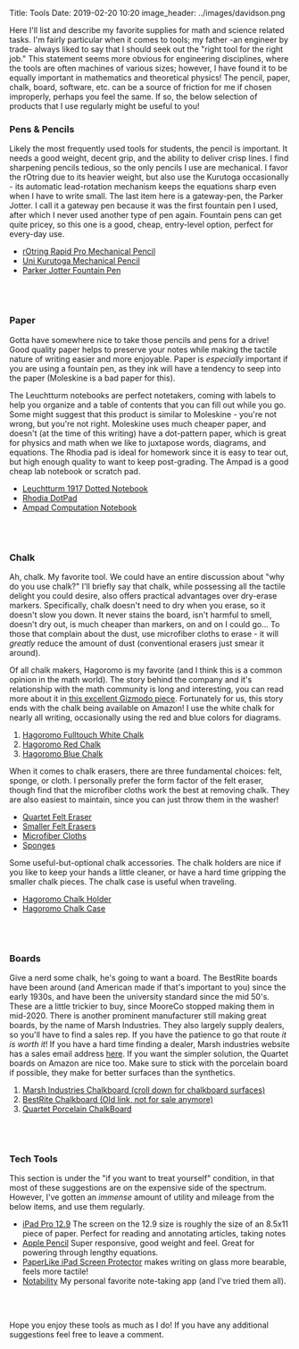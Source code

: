 Title: Tools
Date: 2019-02-20 10:20
image_header: ../images/davidson.png


Here I'll list and describe my favorite supplies for math and science related tasks. I'm fairly particular when it comes
to tools; my father -an engineer by trade- always liked to say that I should seek out the "right tool for the right job."
This statement seems more obvious for engineering disciplines, where the tools are often machines of various sizes; 
however, I have found it to be equally important in mathematics and theoretical physics! The pencil, paper, chalk, 
board, software, etc. can be a source of friction for me if chosen improperly, perhaps you feel the same. If so, the below 
selection of products that I use regularly might be useful to you! 


### Pens & Pencils
Likely the most frequently used tools for students, the pencil is important. It needs a good weight, decent grip, and the 
ability to deliver crisp lines. I find sharpening pencils tedious, so the only pencils I use are mechanical. I favor the 
rOtring due to its heavier weight, but also use the Kurutoga occasionally - its automatic lead-rotation mechanism keeps
the equations sharp even when I have to write small. The last item here is a gateway-pen, the Parker Jotter. I call it a 
gateway pen because it was the first fountain pen I used, after which I never used another type of pen again. Fountain
pens can get quite pricey, so this one is a good, cheap, entry-level option, perfect for every-day use.

- [rOtring Rapid Pro Mechanical Pencil](https://amzn.to/2Dy4Sqz)
- [Uni Kurutoga Mechanical Pencil](https://amzn.to/2DAyjZi)
- [Parker Jotter Fountain Pen](https://amzn.to/2DC9T1k)
<br>
<br>


### Paper
Gotta have somewhere nice to take those pencils and pens for a drive! Good quality paper helps to preserve your notes while
making the tactile nature of writing easier and more enjoyable. Paper is _especially_ important if you are using a fountain
pen, as they ink will have a tendency to seep into the paper (Moleskine is a bad paper for this). 

The Leuchtturm notebooks are perfect notetakers, coming with labels to help you organize and a table of contents that you can
fill out while you go. Some might suggest that this product is similar to Moleskine - you're not wrong, but you're not right.
Moleskine uses much cheaper paper, and doesn't (at the time of this writing) have a dot-pattern paper, which is great for 
physics and math when we like to juxtapose words, diagrams, and equations. The Rhodia pad is ideal for homework since it is
easy to tear out, but high enough quality to want to keep post-grading. The Ampad is a good cheap lab notebook or scratch pad. 

- [Leuchtturm 1917 Dotted Notebook](https://amzn.to/2XREFuS) 
- [Rhodia DotPad](https://amzn.to/2DD9N9V) 
- [Ampad Computation Notebook](https://amzn.to/2GDGKnn) 
<br>
<br>


### Chalk
Ah, chalk. My favorite tool. We could have an entire discussion about "why do you use chalk?" I'll briefly say that chalk,
while possessing all the tactile delight you could desire, also offers practical advantages over dry-erase markers. Specifically,
chalk doesn't need to dry when you erase, so it doesn't slow you down. It never stains the board, isn't harmful to smell, doesn't
dry out, is much cheaper than markers, on and on I could go... To those that complain about the dust, use microfiber cloths to 
erase - it will _greatly_ reduce the amount of dust (conventional erasers just smear it around).

Of all chalk makers, Hagoromo is my favorite (and I think this is a common opinion in the math world). The story behind the 
company and it's relationship with the math community is long and interesting, you can read more about it in [this excellent
Gizmodo piece](https://gizmodo.com/why-mathematicians-are-hoarding-this-special-type-of-ja-1711008881). Fortunately for us, this
story ends with the chalk being available on Amazon! I use the white chalk for nearly all writing, occasionally using the red and
blue colors for diagrams. 

1. [Hagoromo Fulltouch White Chalk](https://amzn.to/2XPH4X5)
1. [Hagoromo Red Chalk](https://amzn.to/2DC1HOV)
1. [Hagoromo Blue Chalk](https://amzn.to/2XOrqv9)

When it comes to chalk erasers, there are three fundamental choices: felt, sponge, or cloth. I personally prefer the form factor 
of the felt eraser, though find that the microfiber cloths work the best at removing chalk. They are also easiest to maintain, since
you can just throw them in the washer!

- [Quartet Felt Eraser](https://amzn.to/2L9k43X)
- [Smaller Felt Erasers](https://amzn.to/2XStkei)
- [Microfiber Cloths](https://amzn.to/2GI8vLH)
- [Sponges](https://amzn.to/2PxWCMc)

Some useful-but-optional chalk accessories. The chalk holders are nice if you like to keep your hands a little cleaner, or have a hard
time gripping the smaller chalk pieces. The chalk case is useful when traveling. 

- [Hagoromo Chalk Holder](https://amzn.to/2DC1XNT)
- [Hagoromo Chalk Case](https://amzn.to/2XSk9KJ)
<br>
<br>


### Boards
Give a nerd some chalk, he's going to want a board. The BestRite boards have been around (and American made if that's important
to you) since the early 1930s, and have been the university standard since the mid 50's. These are a little trickier to buy, 
since MooreCo stopped making them in mid-2020. There is another prominent manufacturer still making great boards, by the name of 
Marsh Industries. They also largely supply dealers, so you'll have to find a sales rep. 
If you have the patience to go that route _it is worth it_! If you have a hard time finding a dealer, 
Marsh industries website has a sales email address [here](mailto:vpsales@marsh-ind.com). If you want the simpler solution, the Quartet boards on Amazon are nice too. 
Make sure to stick with the porcelain board if possible, they make for better surfaces than the synthetics.

1. [Marsh Industries Chalkboard (croll down for chalkboard surfaces)](https://www.marsh-ind.com/writing-surface-options)
1. [BestRite Chalkboard (Old link, not for sale anymore)](https://moorecoinc.com/product/porcelain-steel-chalkboard-with-deluxe-aluminum-trim/)
1. [Quartet Porcelain ChalkBoard](https://amzn.to/2DA5hJq)
<br>
<br>


### Tech Tools
This section is under the "if you want to treat yourself" condition, in that most of these suggestions are on the expensive
side of the spectrum. However, I've gotten an _immense_ amount of utility and mileage from the below items, and use them
regularly.

- [iPad Pro 12.9](https://amzn.to/2XSi9SJ) The screen on the 12.9 size is roughly the size of an 8.5x11 piece of paper. Perfect for
reading and annotating articles, taking notes  
- [Apple Pencil](https://amzn.to/2IMASf7) Super responsive, good weight and feel. Great for powering through lengthy equations.
- [PaperLike iPad Screen Protector](https://amzn.to/2XQ3UxG) makes writing on glass more bearable, feels more tactile!
- [Notability](https://itunes.apple.com/us/app/notability/id360593530?mt=8) My personal favorite note-taking app (and I've tried them all).
<br>
<br>

Hope you enjoy these tools as much as I do! If you have any additional suggestions feel free to leave a comment.
<br>
<br>
